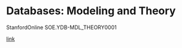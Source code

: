 # Databases: Modeling and Theory

StanfordOnline SOE.YDB-MDL_THEORY0001

[link](https://learning.edx.org/course/course-v1:StanfordOnline+SOE.YDB-MDL_THEORY0001+2T2020/home)
